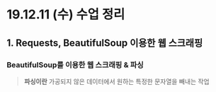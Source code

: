 # 19.12.11 (수) 수업 정리

## 1. Requests, BeautifulSoup 이용한 웹 스크래핑

### BeautifulSoup를 이용한 웹 스크래핑 & 파싱

> **파싱이란** 가공되지 않은 데이터에서 원하는 특정한 문자열을 빼내는 작업
>
> 

